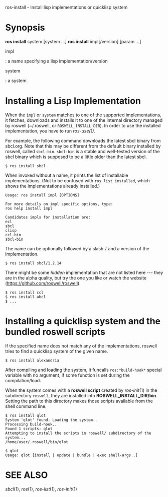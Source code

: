 ros-install - Install lisp implementations or quicklisp system

# Synopsis

**ros install** system [system ...]
**ros install** impl[/version] [param ...]

<!-- # subcommands -->

impl

  : a name specifying a lisp implementation/version

system

  : a system.

# Installing a Lisp Implementation

When the `impl` or `system`  matches to one of the supported implementations, it fetches, downloads and installs it to one of the internal directory managed by roswell (~/.roswell, or `ROSWELL_INSTALL_DIR`). In order to use the installed implementation, you have to run _ros-use(1)_.

For example, the following command downloads the latest sbcl binary from sbcl.org. Note that this may be different from the default binary installed by roswell, called `sbcl-bin`. `sbcl-bin` is a stable and well-tested version of the sbcl binary which is supposed to be a little older than the latest sbcl.

    $ ros install sbcl

When invoked without a name, it prints the list of installable implementations. (Not to be confused with `ros list installed`, which shows the implementations already installed.)

    Usage: ros install impl [OPTIONS]

    For more details on impl specific options, type:
    ros help install impl

    Candidates impls for installation are:
    ecl
    sbcl
    clisp
    ccl-bin
    sbcl-bin

The name can be optionally followed by a slash `/` and a version of the implementation.

    $ ros install sbcl/1.2.14

There might be some _hidden_ implementation that are not listed here --- they are in the alpha quality, but try the one you like or watch the website (https://github.com/roswell/roswell).

    $ ros install ccl
    $ ros install abcl
    $ ...

<!-- # options -->
<!--  -->
<!-- # Environmental Variables -->

# Installing a quicklisp system and the bundled roswell scripts

If the specified name does not match any of the implementations, roswell tries to find a quicklisp system of the given name.

    $ ros install alexandria

After compiling and loading the system, it funcalls `ros:*build-hook*` special variable with no argument, if some function is set during the compilation/load.

When the system comes with a **roswell script** created by _ros-init_(1) in the subdirectory `roswell`, they are installed into **ROSWELL_INSTALL_DIR/bin**. Setting the path to this directory makes those scripts available from the shell command line.

    $ ros install qlot
    System 'qlot' found. Loading the system..
    Processing build-hook..
    Found 1 scripts: qlot
    Attempting to install the scripts in roswell/ subdirectory of the system...
    /home/user/.roswell/bin/qlot

    $ qlot
    Usage: qlot [install | update | bundle | exec shell-args..]



# SEE ALSO
_sbcl_(1), _ros_(1), _ros-list_(1), _ros-init_(1)

